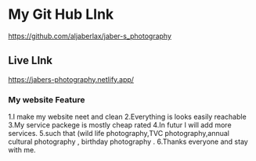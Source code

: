 # My Git Hub LInk

https://github.com/aljaberlax/jaber-s_photography

## Live LInk

https://jabers-photography.netlify.app/

### My website Feature

1.I make my website neet and clean 
2.Everything is looks easily reachable 
3.My service packege is mostly cheap rated
4.In futur I will add more services.
5.such that (wild life photography,TVC photography,annual cultural photography , birthday photography .
6.Thanks everyone and stay with me.
